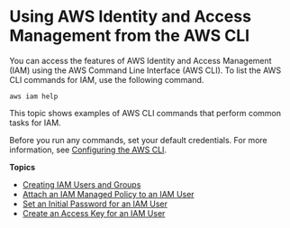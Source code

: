 # Using AWS Identity and Access Management from the AWS CLI<a name="cli-services-iam"></a>

You can access the features of AWS Identity and Access Management \(IAM\) using the AWS Command Line Interface \(AWS CLI\)\. To list the AWS CLI commands for IAM, use the following command\.

```
aws iam help
```

This topic shows examples of AWS CLI commands that perform common tasks for IAM\.

Before you run any commands, set your default credentials\. For more information, see [Configuring the AWS CLI](cli-chap-configure.md)\.

**Topics**
+ [Creating IAM Users and Groups](cli-services-iam-new-user-group.md)
+ [Attach an IAM Managed Policy to an IAM User](cli-services-iam-policy.md)
+ [Set an Initial Password for an IAM User](cli-services-iam-set-pw.md)
+ [Create an Access Key for an IAM User](cli-services-iam-create-creds.md)